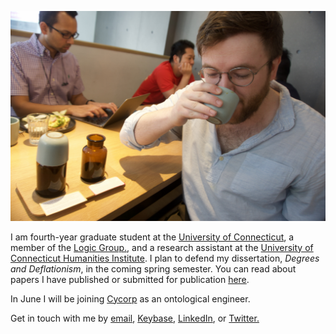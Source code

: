 ![imageofme](cuppingroomjared.jpg)

I am fourth-year graduate student at the [University of Connecticut](https://philosophy.uconn.edu), a member of the [Logic Group.](https://logic.uconn.edu), and a research assistant at the [University of Connecticut Humanities Institute](https://humanities.uconn.edu/). I plan to defend my dissertation, *Degrees and Deflationism*, in the coming spring semester.  You can read about papers I have published or submitted for publication [here](papers).

In June I will be joining [Cycorp](https://cyc.com) as an ontological engineer.

Get in touch with me by [email](mailto:jaredhenderson@tuta.io), [Keybase](https://keybase.io/jhen), [LinkedIn](https://www.linkedin.com/in/jared-henderson-66b9a0162/), or [Twitter.](https://twitter.com/jzhjzhjzhjzhjzh)
